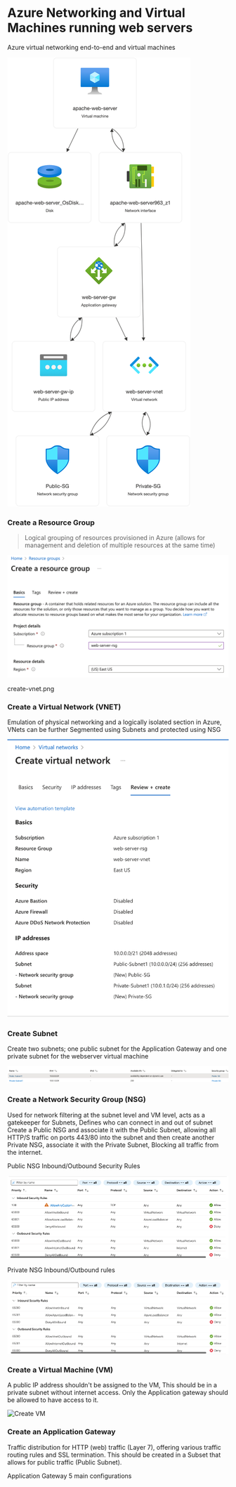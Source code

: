 # Azure Networking and Virtual Machines running web servers
Azure virtual networking end-to-end and virtual machines

![VNet and VM architecture on Azure](./assets/web-server-rsg.png)


### Create a Resource Group
> Logical grouping of resources provisioned in Azure (allows for management and deletion of multiple resources at the same time)

![Create Resource Group](./assets/resource-group.png)

create-vnet.png
### Create a Virtual Network (VNET)
Emulation of physical networking and a logically isolated section in Azure, VNets can be further Segmented using Subnets and protected using NSG

![Create VNet](./assets/create-vnet.png)

### Create Subnet
Create two subnets; one public subnet for the Application Gateway and one private subnet for the webserver virtual machine 

![Create Subnets](./assets/subnets.png)


### Create a Network Security Group (NSG)
Used for network filtering at the subnet level and VM level, acts as a gatekeeper for Subnets, Defines who can connect in and out of subnet
Create a Public NSG and associate it with the Public Subnet, allowing all HTTP/S traffic on ports 443/80 into the subnet and then create another Private NSG, associate it with the Private Subnet, Blocking all traffic from the internet.

Public NSG Inbound/Outbound Security Rules

![Public NSG](./assets/public-nsg.png)

Private NSG Inbound/Outbound rules

![Private NSG](./assets/private-nsg.png)

### Create a Virtual Machine (VM)
A public IP address shouldn't be assigned to the VM, This should be in a private subnet without internet access. Only the Application gateway should be allowed to have access to it. 

![Create VM](./assets/.png)


### Create an Application Gateway
Traffic distribution for HTTP (web) traffic (Layer 7), offering various traffic routing rules and SSL termination.
This should be created in a Subset that allows for public traffic (Public Subnet).

Application Gateway 5 main configurations




